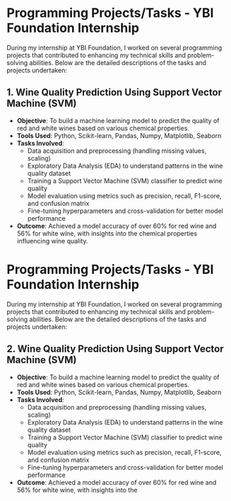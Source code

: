 # Programming Projects/Tasks - YBI Foundation Internship

During my internship at YBI Foundation, I worked on several programming projects that contributed to enhancing my technical skills and problem-solving abilities. Below are the detailed descriptions of the tasks and projects undertaken:

## 1. **Wine Quality Prediction Using Support Vector Machine (SVM)**
   - **Objective**: To build a machine learning model to predict the quality of red and white wines based on various chemical properties.
   - **Tools Used**: Python, Scikit-learn, Pandas, Numpy, Matplotlib, Seaborn
   - **Tasks Involved**:
     - Data acquisition and preprocessing (handling missing values, scaling)
     - Exploratory Data Analysis (EDA) to understand patterns in the wine quality dataset
     - Training a Support Vector Machine (SVM) classifier to predict wine quality
     - Model evaluation using metrics such as precision, recall, F1-score, and confusion matrix
     - Fine-tuning hyperparameters and cross-validation for better model performance
   - **Outcome**: Achieved a model accuracy of over 60% for red wine and 56% for white wine, with insights into the chemical properties influencing wine quality.

# Programming Projects/Tasks - YBI Foundation Internship

During my internship at YBI Foundation, I worked on several programming projects that contributed to enhancing my technical skills and problem-solving abilities. Below are the detailed descriptions of the tasks and projects undertaken:

## 2. **Wine Quality Prediction Using Support Vector Machine (SVM)**
   - **Objective**: To build a machine learning model to predict the quality of red and white wines based on various chemical properties.
   - **Tools Used**: Python, Scikit-learn, Pandas, Numpy, Matplotlib, Seaborn
   - **Tasks Involved**:
     - Data acquisition and preprocessing (handling missing values, scaling)
     - Exploratory Data Analysis (EDA) to understand patterns in the wine quality dataset
     - Training a Support Vector Machine (SVM) classifier to predict wine quality
     - Model evaluation using metrics such as precision, recall, F1-score, and confusion matrix
     - Fine-tuning hyperparameters and cross-validation for better model performance
   - **Outcome**: Achieved a model accuracy of over 60% for red wine and 56% for white wine, with insights into the
